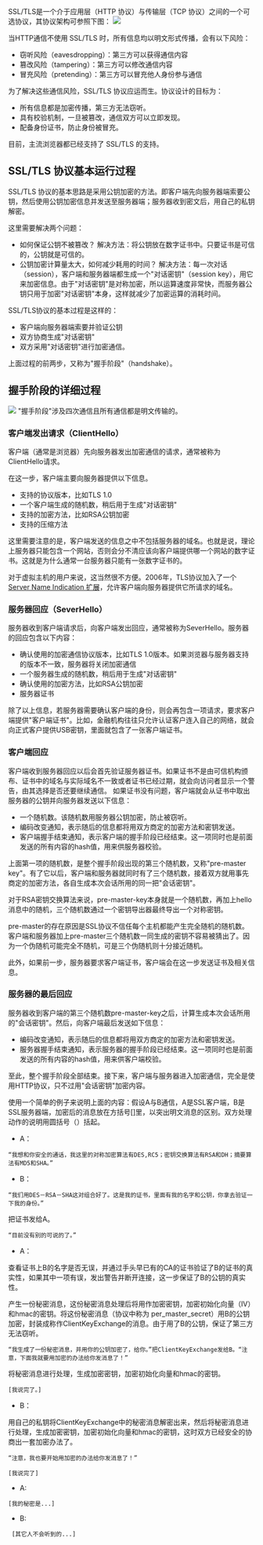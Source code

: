 SSL/TLS是一个介于应用层（HTTP 协议）与传输层（TCP 协议）之间的一个可选协议，其协议架构可参照下图：
![](http://imgcache.tce.fsphere.cn/static/mccdn.qcloud.com/static/img/cbc8338c1f2b91d4b7794d36bf01d719/image.png)

当HTTP通信不使用 SSL/TLS 时，所有信息均以明文形式传播，会有以下风险：
- 窃听风险（eavesdropping）：第三方可以获得通信内容
- 篡改风险（tampering）：第三方可以修改通信内容
- 冒充风险（pretending）：第三方可以冒充他人身份参与通信

为了解决这些通信风险，SSL/TLS 协议应运而生。协议设计的目标为：
- 所有信息都是加密传播，第三方无法窃听。
- 具有校验机制，一旦被篡改，通信双方可以立即发现。
- 配备身份证书，防止身份被冒充。

目前，主流浏览器都已经支持了 SSL/TLS 的支持。

## SSL/TLS 协议基本运行过程
SSL/TLS 协议的基本思路是采用公钥加密的方法。即客户端先向服务器端索要公钥，然后使用公钥加密信息并发送至服务器端；服务器收到密文后，用自己的私钥解密。

这里需要解决两个问题：
- 如何保证公钥不被篡改？
解决方法：将公钥放在数字证书中。只要证书是可信的，公钥就是可信的。
- 公钥加密计算量太大，如何减少耗用的时间？
解决方法：每一次对话（session），客户端和服务器端都生成一个"对话密钥"（session key），用它来加密信息。由于"对话密钥"是对称加密，所以运算速度非常快，而服务器公钥只用于加密"对话密钥"本身，这样就减少了加密运算的消耗时间。

SSL/TLS协议的基本过程是这样的：
- 客户端向服务器端索要并验证公钥
- 双方协商生成"对话密钥"
- 双方采用"对话密钥"进行加密通信。

上面过程的前两步，又称为"握手阶段"（handshake）。

## 握手阶段的详细过程
![](http://imgcache.tce.fsphere.cn/static/mccdn.qcloud.com/static/img/072ec1c409fa65c8e4847d0b6abec477/image.jpg)
"握手阶段"涉及四次通信且所有通信都是明文传输的。

### 客户端发出请求（ClientHello）
客户端（通常是浏览器）先向服务器发出加密通信的请求，通常被称为ClientHello请求。

在这一步，客户端主要向服务器提供以下信息。
- 支持的协议版本，比如TLS 1.0
- 一个客户端生成的随机数，稍后用于生成"对话密钥"
- 支持的加密方法，比如RSA公钥加密
- 支持的压缩方法

这里需要注意的是，客户端发送的信息之中不包括服务器的域名。也就是说，理论上服务器只能包含一个网站，否则会分不清应该向客户端提供哪一个网站的数字证书。这就是为什么通常一台服务器只能有一张数字证书的。

对于虚拟主机的用户来说，这当然很不方便。2006年，TLS协议加入了一个 [Server Name Indication 扩展](http://tools.ietf.org/html/rfc4366)，允许客户端向服务器提供它所请求的域名。

### 服务器回应（SeverHello）
服务器收到客户端请求后，向客户端发出回应，通常被称为SeverHello。服务器的回应包含以下内容：
- 确认使用的加密通信协议版本，比如TLS 1.0版本。如果浏览器与服务器支持的版本不一致，服务器将关闭加密通信
- 一个服务器生成的随机数，稍后用于生成"对话密钥"
- 确认使用的加密方法，比如RSA公钥加密
- 服务器证书

除了以上信息，若服务器需要确认客户端的身份，则会再包含一项请求，要求客户端提供"客户端证书"。比如，金融机构往往只允许认证客户连入自己的网络，就会向正式客户提供USB密钥，里面就包含了一张客户端证书。

### 客户端回应
客户端收到服务器回应以后会首先验证服务器证书。如果证书不是由可信机构颁布、证书中的域名与实际域名不一致或者证书已经过期，就会向访问者显示一个警告，由其选择是否还要继续通信。
如果证书没有问题，客户端就会从证书中取出服务器的公钥并向服务器发送以下信息：
- 一个随机数。该随机数用服务器公钥加密，防止被窃听。
- 编码改变通知，表示随后的信息都将用双方商定的加密方法和密钥发送。
- 客户端握手结束通知，表示客户端的握手阶段已经结束。这一项同时也是前面发送的所有内容的hash值，用来供服务器校验。

上面第一项的随机数，是整个握手阶段出现的第三个随机数，又称"pre-master key"。有了它以后，客户端和服务器就同时有了三个随机数，接着双方就用事先商定的加密方法，各自生成本次会话所用的同一把"会话密钥"。

对于RSA密钥交换算法来说，pre-master-key本身就是一个随机数，再加上hello消息中的随机，三个随机数通过一个密钥导出器最终导出一个对称密钥。

pre-master的存在原因是SSL协议不信任每个主机都能产生完全随机的随机数。客户端和服务器加上pre-master三个随机数一同生成的密钥不容易被猜出了。因为一个伪随机可能完全不随机，可是三个伪随机则十分接近随机。

此外，如果前一步，服务器要求客户端证书，客户端会在这一步发送证书及相关信息。

### 服务器的最后回应
服务器收到客户端的第三个随机数pre-master-key之后，计算生成本次会话所用的"会话密钥"。然后，向客户端最后发送如下信息：
- 编码改变通知，表示随后的信息都将用双方商定的加密方法和密钥发送。
- 服务器握手结束通知，表示服务器的握手阶段已经结束。这一项同时也是前面发送的所有内容的hash值，用来供客户端校验。

至此，整个握手阶段全部结束。接下来，客户端与服务器进入加密通信，完全是使用HTTP协议，只不过用"会话密钥"加密内容。

使用一个简单的例子来说明上面的内容：假设A与B通信，A是SSL客户端，B是SSL服务器端，加密后的消息放在方括号[]里，以突出明文消息的区别。双方处理动作的说明用圆括号（）括起。

- A：

```
“我想和你安全的通话，我这里的对称加密算法有DES,RC5；密钥交换算法有RSA和DH；摘要算法有MD5和SHA。”
```

- B：

```
“我们用DES－RSA－SHA这对组合好了。这是我的证书，里面有我的名字和公钥，你拿去验证一下我的身份。”
```
把证书发给A。
```
“目前没有别的可说的了。”
```

- A：

查看证书上B的名字是否无误，并通过手头早已有的CA的证书验证了B的证书的真实性，如果其中一项有误，发出警告并断开连接，这一步保证了B的公钥的真实性。

产生一份秘密消息，这份秘密消息处理后将用作加密密钥，加密初始化向量（IV）和hmac的密钥。将这份秘密消息（协议中称为 per_master_secret）用B的公钥加密，封装成称作ClientKeyExchange的消息。由于用了B的公钥，保证了第三方无法窃听。

```
“我生成了一份秘密消息，并用你的公钥加密了，给你。”把ClientKeyExchange发给B。“注意，下面我就要用加密的办法给你发消息了！”
```

将秘密消息进行处理，生成加密密钥，加密初始化向量和hmac的密钥。

```
[我说完了。]
```

- B：

用自己的私钥将ClientKeyExchange中的秘密消息解密出来，然后将秘密消息进行处理，生成加密密钥，加密初始化向量和hmac的密钥，这时双方已经安全的协商出一套加密办法了。

```
“注意，我也要开始用加密的办法给你发消息了！”
```

```
[我说完了]
```

- A: 

```
[我的秘密是...]
```
- B:

```
 [其它人不会听到的...]
```
